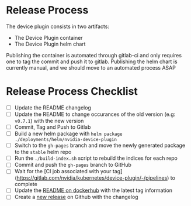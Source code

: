 # Release Process

The device plugin consists in two artifacts:
- The Device Plugin container
- The Device Plugin helm chart

Publishing the container is automated through gitlab-ci and only requires one to tag the commit and push it to gitlab.
Publishing the helm chart is currently manual, and we should move to an automated process ASAP

# Release Process Checklist
- [ ] Update the README changelog
- [ ] Update the README to change occurances of the old version (e.g: `v0.7.1`) with the new version
- [ ] Commit, Tag and Push to Gitlab
- [ ] Build a new helm package with `helm package ./deployments/helm/nvidia-device-plugin`
- [ ] Switch to the `gh-pages` branch and move the newly generated package to the `stable` helm repo
- [ ] Run the `./build-index.sh` script to rebuild the indices for each repo
- [ ] Commit and push the `gh-pages` branch to GitHub
- [ ] Wait for the [CI job associated with your tag] (https://gitlab.com/nvidia/kubernetes/device-plugin/-/pipelines) to complete
- [ ] Update the [README on dockerhub](https://hub.docker.com/r/nvidia/k8s-device-plugin) with the latest tag information
- [ ] Create a [new release](https://github.com/NVIDIA/k8s-device-plugin/releases) on Github with the changelog
